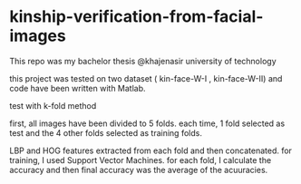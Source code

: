 # kinship-verification-from-facial-images
This repo was my bachelor thesis @khajenasir university of technology

this project was tested on two dataset ( kin-face-W-I , kin-face-W-II) and code have been written with Matlab.

test with k-fold method

first, all images have been divided to 5 folds. each time, 1 fold selected as test and the 4 other folds selected as training folds.

LBP and HOG features extracted from each fold and then concatenated. for training, I used Support Vector Machines.
for each fold, I calculate the accuracy and then final accuracy was the average of the acuuracies.
